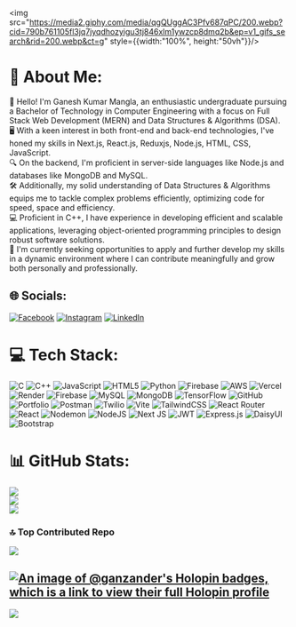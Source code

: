 <img src="https://media2.giphy.com/media/qgQUggAC3Pfv687qPC/200.webp?cid=790b761105fl3jq7jyqdhozyigu3tj846xlm1ywzcp8dmq2b&ep=v1_gifs_search&rid=200.webp&ct=g" style={{width:"100%", height:"50vh"}}/>
# 💫 About Me:
👋 Hello! I'm Ganesh Kumar Mangla, an enthusiastic undergraduate pursuing a Bachelor of Technology in Computer Engineering with a focus on Full Stack Web Development (MERN) and Data Structures & Algorithms (DSA).<br>🖥️ With a keen interest in both front-end and back-end technologies, I've honed my skills in Next.js, React.js, Reduxjs, Node.js, HTML, CSS, JavaScript.<br>🔍 On the backend, I'm proficient in server-side languages like Node.js and databases like MongoDB and MySQL.<br>🛠️ Additionally, my solid understanding of Data Structures & Algorithms equips me to tackle complex problems efficiently, optimizing code for speed, space and efficiency.<br>💻 Proficient in C++, I have experience in developing efficient and scalable applications, leveraging object-oriented programming principles to design robust software solutions.<br>💼 I'm currently seeking opportunities to apply and further develop my skills in a dynamic environment where I can contribute meaningfully and grow both personally and professionally.


## 🌐 Socials:
[![Facebook](https://img.shields.io/badge/Facebook-%231877F2.svg?logo=Facebook&logoColor=white)](https://facebook.com/profile.php?id=100013819669874) [![Instagram](https://img.shields.io/badge/Instagram-%23E4405F.svg?logo=Instagram&logoColor=white)](https://instagram.com/ganesh_mangla/) [![LinkedIn](https://img.shields.io/badge/LinkedIn-%230077B5.svg?logo=linkedin&logoColor=white)](https://linkedin.com/in/ganesh-mangla-958a392a8/) 

# 💻 Tech Stack:
![C](https://img.shields.io/badge/c-%2300599C.svg?style=for-the-badge&logo=c&logoColor=white) ![C++](https://img.shields.io/badge/c++-%2300599C.svg?style=for-the-badge&logo=c%2B%2B&logoColor=white) ![JavaScript](https://img.shields.io/badge/javascript-%23323330.svg?style=for-the-badge&logo=javascript&logoColor=%23F7DF1E) ![HTML5](https://img.shields.io/badge/html5-%23E34F26.svg?style=for-the-badge&logo=html5&logoColor=white) ![Python](https://img.shields.io/badge/python-3670A0?style=for-the-badge&logo=python&logoColor=ffdd54) ![Firebase](https://img.shields.io/badge/firebase-%23039BE5.svg?style=for-the-badge&logo=firebase) ![AWS](https://img.shields.io/badge/AWS-%23FF9900.svg?style=for-the-badge&logo=amazon-aws&logoColor=white) ![Vercel](https://img.shields.io/badge/vercel-%23000000.svg?style=for-the-badge&logo=vercel&logoColor=white) ![Render](https://img.shields.io/badge/Render-%46E3B7.svg?style=for-the-badge&logo=render&logoColor=white) ![Firebase](https://img.shields.io/badge/firebase-a08021?style=for-the-badge&logo=firebase&logoColor=ffcd34) ![MySQL](https://img.shields.io/badge/mysql-4479A1.svg?style=for-the-badge&logo=mysql&logoColor=white) ![MongoDB](https://img.shields.io/badge/MongoDB-%234ea94b.svg?style=for-the-badge&logo=mongodb&logoColor=white) ![TensorFlow](https://img.shields.io/badge/TensorFlow-%23FF6F00.svg?style=for-the-badge&logo=TensorFlow&logoColor=white) ![GitHub](https://img.shields.io/badge/github-%23121011.svg?style=for-the-badge&logo=github&logoColor=white) ![Portfolio](https://img.shields.io/badge/Portfolio-%23000000.svg?style=for-the-badge&logo=firefox&logoColor=#FF7139) ![Postman](https://img.shields.io/badge/Postman-FF6C37?style=for-the-badge&logo=postman&logoColor=white) ![Twilio](https://img.shields.io/badge/Twilio-F22F46?style=for-the-badge&logo=Twilio&logoColor=white) ![Vite](https://img.shields.io/badge/vite-%23646CFF.svg?style=for-the-badge&logo=vite&logoColor=white) ![TailwindCSS](https://img.shields.io/badge/tailwindcss-%2338B2AC.svg?style=for-the-badge&logo=tailwind-css&logoColor=white) ![React Router](https://img.shields.io/badge/React_Router-CA4245?style=for-the-badge&logo=react-router&logoColor=white) ![React](https://img.shields.io/badge/react-%2320232a.svg?style=for-the-badge&logo=react&logoColor=%2361DAFB) ![Nodemon](https://img.shields.io/badge/NODEMON-%23323330.svg?style=for-the-badge&logo=nodemon&logoColor=%BBDEAD) ![NodeJS](https://img.shields.io/badge/node.js-6DA55F?style=for-the-badge&logo=node.js&logoColor=white) ![Next JS](https://img.shields.io/badge/Next-black?style=for-the-badge&logo=next.js&logoColor=white) ![JWT](https://img.shields.io/badge/JWT-black?style=for-the-badge&logo=JSON%20web%20tokens) ![Express.js](https://img.shields.io/badge/express.js-%23404d59.svg?style=for-the-badge&logo=express&logoColor=%2361DAFB) ![DaisyUI](https://img.shields.io/badge/daisyui-5A0EF8?style=for-the-badge&logo=daisyui&logoColor=white) ![Bootstrap](https://img.shields.io/badge/bootstrap-%238511FA.svg?style=for-the-badge&logo=bootstrap&logoColor=white)
# 📊 GitHub Stats:
![](https://github-readme-stats.vercel.app/api?username=ganzander&theme=dark&hide_border=false&include_all_commits=true&count_private=true)<br/>
![](https://github-readme-streak-stats.herokuapp.com/?user=ganzander&theme=dark&hide_border=false)<br/>
![](https://github-readme-stats.vercel.app/api/top-langs/?username=ganzander&theme=dark&hide_border=false&include_all_commits=true&count_private=true&layout=compact)

### 🔝 Top Contributed Repo
![](https://github-contributor-stats.vercel.app/api?username=ganzander&limit=5&theme=dark&combine_all_yearly_contributions=true)

[![An image of @ganzander's Holopin badges, which is a link to view their full Holopin profile](https://holopin.me/ganzander)](https://holopin.io/@ganzander)
---
[![](https://visitcount.itsvg.in/api?id=ganzander&icon=0&color=0)](https://visitcount.itsvg.in)

<!-- Proudly created with GPRM ( https://gprm.itsvg.in ) -->

